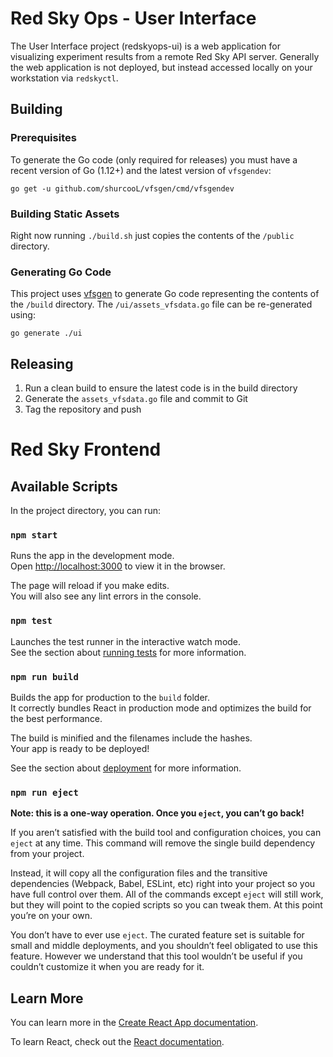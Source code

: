 # Red Sky Ops - User Interface

The User Interface project (redskyops-ui) is a web application for visualizing experiment results from a remote Red Sky API server. Generally the web application is not deployed, but instead accessed locally on your workstation via `redskyctl`.


## Building

### Prerequisites

To generate the Go code (only required for releases) you must have a recent version of Go (1.12+) and the latest version of `vfsgendev`:

```
go get -u github.com/shurcooL/vfsgen/cmd/vfsgendev
```

### Building Static Assets

Right now running `./build.sh` just copies the contents of the `/public` directory.

### Generating Go Code

This project uses [vfsgen](https://github.com/shurcooL/vfsgen) to generate Go code representing the contents of the `/build` directory. The `/ui/assets_vfsdata.go` file can be re-generated using:

```
go generate ./ui
```


## Releasing

1. Run a clean build to ensure the latest code is in the build directory
2. Generate the `assets_vfsdata.go` file and commit to Git
3. Tag the repository and push


# Red Sky Frontend

## Available Scripts

In the project directory, you can run:

### `npm start`

Runs the app in the development mode.<br>
Open [http://localhost:3000](http://localhost:3000) to view it in the browser.

The page will reload if you make edits.<br>
You will also see any lint errors in the console.

### `npm test`

Launches the test runner in the interactive watch mode.<br>
See the section about [running tests](https://facebook.github.io/create-react-app/docs/running-tests) for more information.

### `npm run build`

Builds the app for production to the `build` folder.<br>
It correctly bundles React in production mode and optimizes the build for the best performance.

The build is minified and the filenames include the hashes.<br>
Your app is ready to be deployed!

See the section about [deployment](https://facebook.github.io/create-react-app/docs/deployment) for more information.

### `npm run eject`

**Note: this is a one-way operation. Once you `eject`, you can’t go back!**

If you aren’t satisfied with the build tool and configuration choices, you can `eject` at any time. This command will remove the single build dependency from your project.

Instead, it will copy all the configuration files and the transitive dependencies (Webpack, Babel, ESLint, etc) right into your project so you have full control over them. All of the commands except `eject` will still work, but they will point to the copied scripts so you can tweak them. At this point you’re on your own.

You don’t have to ever use `eject`. The curated feature set is suitable for small and middle deployments, and you shouldn’t feel obligated to use this feature. However we understand that this tool wouldn’t be useful if you couldn’t customize it when you are ready for it.

## Learn More

You can learn more in the [Create React App documentation](https://facebook.github.io/create-react-app/docs/getting-started).

To learn React, check out the [React documentation](https://reactjs.org/).
